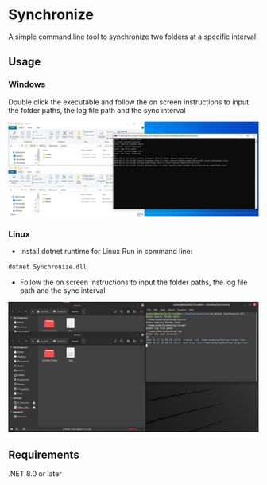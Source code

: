 # Synchronize
A simple command line tool to synchronize two folders at a specific interval

## Usage

### Windows
Double click the executable and follow the on screen instructions to input the folder paths, the log file path and the sync interval

![Synchronize demo on Windows](images/sync-windows.jpeg)

### Linux

* Install dotnet runtime for Linux
 Run in command line:
``` bash 
dotnet Synchronize.dll
```

* Follow the on screen instructions to input the folder paths, the log file path and the sync interval

![Synchronize demo on Linux](images/sync-linux.jpeg)

## Requirements
.NET 8.0 or later
